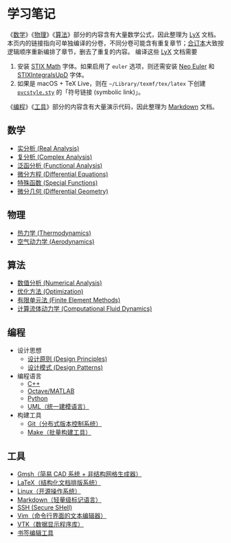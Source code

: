 # 学习笔记

《[数学](#数学)》《[物理](#物理)》《[算法](#算法)》部分的内容含有大量数学公式，因此整理为 [LyX](./tools/latex/README.md#LyX) 文档。
本页内的链接指向可单独编译的分卷，不同分卷可能含有重复章节；[合订本](#README.lyx)大致按逻辑顺序重新编排了章节，删去了重复的内容。
编译这些 [LyX](./tools/latex/README.md#LyX) 文档需要
1. 安装 [STIX Math](https://github.com/stipub/stixfonts) 字体。如果启用了 `euler` 选项，则还需安装 [Neo Euler](https://github.com/khaledhosny/euler-otf) 和  [STIXIntegralsUpD](https://support.apple.com/en-us/HT208968) 字体。
2. 如果是 macOS + TeX Live，则在 `~/Library/texmf/tex/latex` 下创建 [`pvcstyle.sty`](./tools/latex/pvcstyle.sty) 的「符号链接 (symbolic link)」。

《[编程](#编程)》《[工具](#工具)》部分的内容含有大量演示代码，因此整理为 [Markdown](./tools/markdown.md) 文档。

## 数学
- [实分析 (Real Analysis)](./mathematics/real_analysis/README.lyx)
- [复分析 (Complex Analysis)](./mathematics/complex_analysis/README.lyx)
- [泛函分析 (Functional Analysis)](./mathematics/functional_analysis/README.lyx)
- [微分方程 (Differential Equations)](./mathematics/ode_and_pde/README.lyx)
- [特殊函数 (Special Functions)](./mathematics/special_functions/README.lyx)
- [微分几何 (Differential Geometry)](./mathematics/differential_geometry/README.lyx)

## 物理
- [热力学 (Thermodynamics)](./physics/thermodynamics/README.lyx)
- [空气动力学 (Aerodynamics)](./physics/aerodynamics/README.lyx)

## 算法
- [数值分析 (Numerical Analysis)](./algorithms/numerical_analysis/README.lyx)
- [优化方法 (Optimization)](./algorithms/optimization/README.lyx)
- [有限单元法 (Finite Element Methods)](./algorithms/finite_element/README.lyx)
- [计算流体动力学 (Computational Fluid Dynamics)](./algorithms/cfd/README.lyx)

## 编程
- 设计思想
  - [设计原则 (Design Principles)](./programming/principles/README.md)
  - [设计模式 (Design Patterns)](./programming/patterns/README.md)
- 编程语言
  - [C++](./programming/cpp/README.md)
  - [Octave/MATLAB](./programming/octave.md)
  - [Python](./programming/python.md)
  - [UML（统一建模语言）](./programming/uml/README.md)
- 构建工具
  - [Git（分布式版本控制系统）](./programming/git.md)
  - [Make（批量构建工具）](./programming/make/README.md)

## 工具
- [Gmsh（简易 CAD 系统 + 非结构网格生成器）](./tools/gmsh/README.md)
- [LaTeX（结构化文档排版系统）](./tools/latex/README.md)
- [Linux（开源操作系统）](./tools/linux/README.md)
- [Markdown（轻量级标记语言）](./tools/markdown.md)
- [SSH (Secure SHell)](./tools/ssh.md)
- [Vim（命令行界面的文本编辑器）](./tools/vim.md)
- [VTK（数据显示程序库）](./tools/vtk/README.md)
- [书签编辑工具](./tools/bookmark.md)
